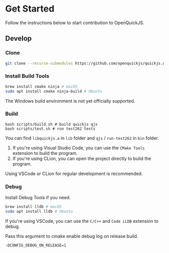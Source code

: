 # Get Started

Follow the instructions below to start contribution to OpenQuickJS.

## Develop

### Clone

```bash
git clone --recurse-submodules https://github.com/openquickjs/quickjs.git
```

### Install Build Tools

```bash
brew install cmake ninja # macOS
sudo apt install cmake ninja-build # Ubuntu
```

The Windows build environment is not yet officially supported.

### Build

```shell
bash scripts/build.sh # build quickjs qjs
bash scripts/test.sh # run test262 tests
```

You can find `libquickjs.a` in `lib` folder and `qjs` / `run-test262` in `bin` folder.

1. If you're using Visual Studio Code, you can use the `CMake Tools` extension to build the program.
2. If you're using CLion, you can open the project directly to build the program.

Using VSCode or CLion for regular development is recommended.

### Debug

Install Debug Tools if you need.

```bash
brew install lldb # macOS
sudo apt install lldb # Ubuntu
```

If you're using VSCode, you can use the `C/C++` and `Code LLDB` extension to debug.

Pass this argument to cmake enable debug log on release build.

```
-DCONFIG_DEBUG_ON_RELEASE=1
```
